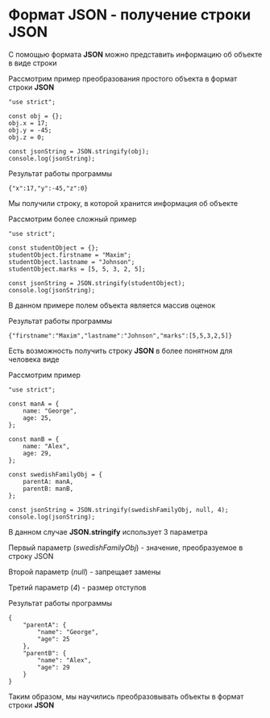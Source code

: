 # Формат JSON - получение строки JSON

С помощью формата **JSON** можно представить информацию об объекте в виде строки

Рассмотрим пример преобразования простого объекта в формат строки **JSON**

```
"use strict";

const obj = {};
obj.x = 17;
obj.y = -45;
obj.z = 0;

const jsonString = JSON.stringify(obj);
console.log(jsonString);
```

Результат работы программы

```
{"x":17,"y":-45,"z":0}
```

Мы получили строку, в которой хранится информация об объекте

Рассмотрим более сложный пример

```
"use strict";

const studentObject = {};
studentObject.firstname = "Maxim";
studentObject.lastname = "Johnson";
studentObject.marks = [5, 5, 3, 2, 5];

const jsonString = JSON.stringify(studentObject);
console.log(jsonString);
```

В данном примере полем объекта является массив оценок

Результат работы программы

```
{"firstname":"Maxim","lastname":"Johnson","marks":[5,5,3,2,5]}
```

Есть возможность получить строку **JSON** в более понятном для человека виде

Рассмотрим пример

```
"use strict";

const manA = {
    name: "George",
    age: 25,
};

const manB = {
    name: "Alex",
    age: 29,
};

const swedishFamilyObj = {
    parentA: manA,
    parentB: manB,
};

const jsonString = JSON.stringify(swedishFamilyObj, null, 4);
console.log(jsonString);
```

В данном случае **JSON.stringify** использует 3 параметра

Первый параметр (*swedishFamilyObj*) - значение, преобразуемое в строку JSON

Второй параметр (*null*) - запрещает замены

Третий параметр (*4*) - размер отступов

Результат работы программы

```
{
    "parentA": {
        "name": "George",
        "age": 25        
    },
    "parentB": {
        "name": "Alex",  
        "age": 29        
    }
}
```

Таким образом, мы научились преобразовывать объекты в формат строки **JSON**

